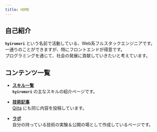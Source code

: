 ```yaml
---
title: HOME
---
```


## 自己紹介

**`hyiromori`** という名前で活動している、Web系フルスタックエンジニアです。  
一通りのことができますが、特にフロントエンドが得意です。  
プログラミングを通じて、社会の発展に貢献していきたいと考えています。  

## コンテンツ一覧

- **[スキル一覧](./skill)**  
  **`hyiromori`** の主なスキルの紹介ページです。

- **[技術記事](./article)**  
  [Qiita](https://qiita.com/hyiromori) にも同じ内容を投稿しています。  

- **[ラボ](./labo)**  
  自分の持っている技術の実験＆公開の場として作成しているページです。  

